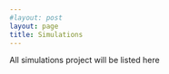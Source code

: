 ```yaml
---
#layout: post
layout: page
title: Simulations
---
```



All simulations project will be listed here
